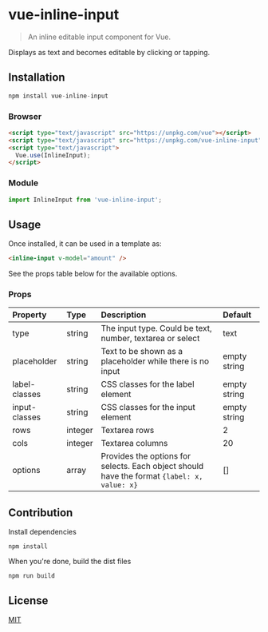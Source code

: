 # vue-inline-input

> An inline editable input component for Vue.

Displays as text and becomes editable by clicking or tapping.

## Installation

```js
npm install vue-inline-input
```

### Browser

```html
<script type="text/javascript" src="https://unpkg.com/vue"></script>
<script type="text/javascript" src="https://unpkg.com/vue-inline-input"></script>
<script type="text/javascript">
  Vue.use(InlineInput);
</script>
```

### Module

```js
import InlineInput from 'vue-inline-input';
```

## Usage

Once installed, it can be used in a template as:

```html
<inline-input v-model="amount" />
```

See the props table below for the available options.

### Props

| Property | Type | Description | Default |
|:--|:--|:--|:--|
| type | string | The input type. Could be text, number, textarea or select | text |
| placeholder | string | Text to be shown as a placeholder while there is no input |  empty string |
| label-classes | string | CSS classes for the label element | empty string |
| input-classes | string | CSS classes for the input element | empty string |
| rows | integer | Textarea rows | 2 |
| cols | integer | Textarea columns | 20 |
| options | array | Provides the options for selects. Each object should have the format `{label: x, value: x}` | [] |

## Contribution
Install dependencies
```
npm install
```
When you're done, build the dist files
```
npm run build
```

## License

[MIT](http://opensource.org/licenses/MIT)